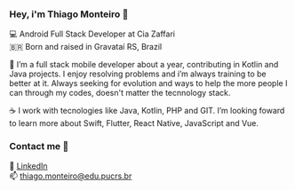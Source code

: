### Hey, i'm Thiago Monteiro 👋

💻 Android Full Stack Developer at Cia Zaffari <br>
🇧🇷 	Born and raised in Gravataí RS, Brazil <br>


🚀 I’m a full stack mobile developer about a year, contributing in Kotlin and Java projects. I enjoy resolving problems and i’m always training to be better at it. Always seeking for evolution and ways to help the more people I can through my codes, doesn't matter the tecnnology stack.


☕ I work with tecnologies like Java, Kotlin, PHP and GIT.
I’m looking foward to learn more about Swift, Flutter, React Native, JavaScript and Vue.

### Contact me 👔

💼 [LinkedIn](https://www.linkedin.com/in/thiago-nunes-monteiro-2983b0152/) <br>
📫 thiago.monteiro@edu.pucrs.br <br>
